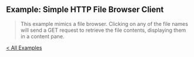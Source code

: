 Example: Simple HTTP File Browser Client
----------------------------------------

> This example mimics a file browser. Clicking on any of the file names will send a GET request to retrieve the file contents, displaying them in a content pane.


[< All Examples](../..)